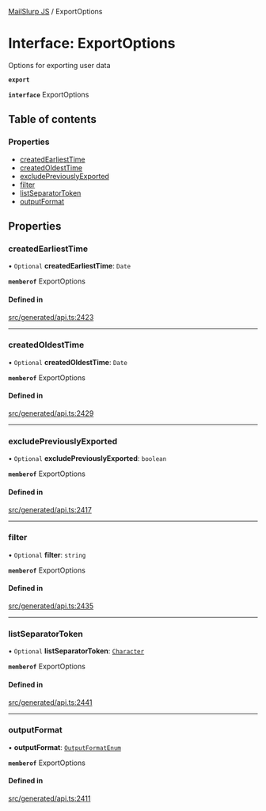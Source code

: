 [MailSlurp JS](../README.md) / ExportOptions

# Interface: ExportOptions

Options for exporting user data

**`export`**

**`interface`** ExportOptions

## Table of contents

### Properties

- [createdEarliestTime](ExportOptions.md#createdearliesttime)
- [createdOldestTime](ExportOptions.md#createdoldesttime)
- [excludePreviouslyExported](ExportOptions.md#excludepreviouslyexported)
- [filter](ExportOptions.md#filter)
- [listSeparatorToken](ExportOptions.md#listseparatortoken)
- [outputFormat](ExportOptions.md#outputformat)

## Properties

### createdEarliestTime

• `Optional` **createdEarliestTime**: `Date`

**`memberof`** ExportOptions

#### Defined in

[src/generated/api.ts:2423](https://github.com/mailslurp/mailslurp-client/blob/6534d6f/src/generated/api.ts#L2423)

___

### createdOldestTime

• `Optional` **createdOldestTime**: `Date`

**`memberof`** ExportOptions

#### Defined in

[src/generated/api.ts:2429](https://github.com/mailslurp/mailslurp-client/blob/6534d6f/src/generated/api.ts#L2429)

___

### excludePreviouslyExported

• `Optional` **excludePreviouslyExported**: `boolean`

**`memberof`** ExportOptions

#### Defined in

[src/generated/api.ts:2417](https://github.com/mailslurp/mailslurp-client/blob/6534d6f/src/generated/api.ts#L2417)

___

### filter

• `Optional` **filter**: `string`

**`memberof`** ExportOptions

#### Defined in

[src/generated/api.ts:2435](https://github.com/mailslurp/mailslurp-client/blob/6534d6f/src/generated/api.ts#L2435)

___

### listSeparatorToken

• `Optional` **listSeparatorToken**: [`Character`](Character.md)

**`memberof`** ExportOptions

#### Defined in

[src/generated/api.ts:2441](https://github.com/mailslurp/mailslurp-client/blob/6534d6f/src/generated/api.ts#L2441)

___

### outputFormat

• **outputFormat**: [`OutputFormatEnum`](../enums/ExportOptions.OutputFormatEnum.md)

**`memberof`** ExportOptions

#### Defined in

[src/generated/api.ts:2411](https://github.com/mailslurp/mailslurp-client/blob/6534d6f/src/generated/api.ts#L2411)
